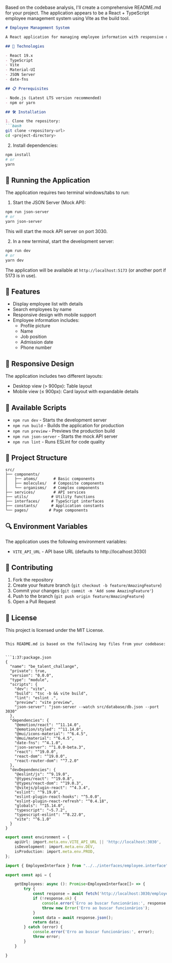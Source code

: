 Based on the codebase analysis, I'll create a comprehensive README.md for your project. The application appears to be a React + TypeScript employee management system using Vite as the build tool.

```markdown
# Employee Management System

A React application for managing employee information with responsive design and search functionality.

## 🚀 Technologies

- React 19.x
- TypeScript
- Vite
- Material-UI
- JSON Server
- date-fns

## 📋 Prerequisites

- Node.js (Latest LTS version recommended)
- npm or yarn

## 🛠️ Installation

1. Clone the repository:
```bash
git clone <repository-url>
cd <project-directory>
```

2. Install dependencies:
```bash
npm install
# or
yarn
```

## 🚀 Running the Application

The application requires two terminal windows/tabs to run:

1. Start the JSON Server (Mock API):
```bash
npm run json-server
# or
yarn json-server
```
This will start the mock API server on port 3030.

2. In a new terminal, start the development server:
```bash
npm run dev
# or
yarn dev
```
The application will be available at `http://localhost:5173` (or another port if 5173 is in use).

## 🌟 Features

- Display employee list with details
- Search employees by name
- Responsive design with mobile support
- Employee information includes:
  - Profile picture
  - Name
  - Job position
  - Admission date
  - Phone number

## 📱 Responsive Design

The application includes two different layouts:
- Desktop view (> 900px): Table layout
- Mobile view (≤ 900px): Card layout with expandable details

## 🔧 Available Scripts

- `npm run dev` - Starts the development server
- `npm run build` - Builds the application for production
- `npm run preview` - Previews the production build
- `npm run json-server` - Starts the mock API server
- `npm run lint` - Runs ESLint for code quality

## 📁 Project Structure

```
src/
├── components/
│   ├── atoms/       # Basic components
│   ├── molecules/   # Composite components
│   └── organisms/   # Complex components
├── services/        # API services
├── utils/          # Utility functions
├── interfaces/     # TypeScript interfaces
├── constants/      # Application constants
└── pages/         # Page components
```

## 🔍 Environment Variables

The application uses the following environment variables:
- `VITE_API_URL` - API base URL (defaults to http://localhost:3030)

## 🤝 Contributing

1. Fork the repository
2. Create your feature branch (`git checkout -b feature/AmazingFeature`)
3. Commit your changes (`git commit -m 'Add some AmazingFeature'`)
4. Push to the branch (`git push origin feature/AmazingFeature`)
5. Open a Pull Request

## 📝 License

This project is licensed under the MIT License.
```

This README.md is based on the following key files from your codebase:


```1:37:package.json
{
  "name": "be_talent_challange",
  "private": true,
  "version": "0.0.0",
  "type": "module",
  "scripts": {
    "dev": "vite",
    "build": "tsc -b && vite build",
    "lint": "eslint .",
    "preview": "vite preview",
    "json-server": "json-server --watch src/database/db.json --port 3030"
  },
  "dependencies": {
    "@emotion/react": "^11.14.0",
    "@emotion/styled": "^11.14.0",
    "@mui/icons-material": "^6.4.5",
    "@mui/material": "^6.4.5",
    "date-fns": "^4.1.0",
    "json-server": "^1.0.0-beta.3",
    "react": "^19.0.0",
    "react-dom": "^19.0.0",
    "react-router-dom": "^7.2.0"
  },
  "devDependencies": {
    "@eslint/js": "^9.19.0",
    "@types/react": "^19.0.8",
    "@types/react-dom": "^19.0.3",
    "@vitejs/plugin-react": "^4.3.4",
    "eslint": "^9.19.0",
    "eslint-plugin-react-hooks": "^5.0.0",
    "eslint-plugin-react-refresh": "^0.4.18",
    "globals": "^15.14.0",
    "typescript": "~5.7.2",
    "typescript-eslint": "^8.22.0",
    "vite": "^6.1.0"
  }
}
```



```1:5:src/constants/environment.ts
export const environment = {
    apiUrl: import.meta.env.VITE_API_URL || 'http://localhost:3030',
    isDevelopment: import.meta.env.DEV,
    isProduction: import.meta.env.PROD,
};
```



```1:20:src/services/api/api.ts
import { EmployeeInterface } from "../../interfaces/employee.interface";

export const api = {

    getEmployees: async (): Promise<EmployeeInterface[]> => {
        try {
            const response = await fetch('http://localhost:3030/employees');
            if (!response.ok) {
                console.error('Erro ao buscar funcionários:', response.statusText);
                throw new Error('Erro ao buscar funcionários');
            }
            const data = await response.json();
            return data;
        } catch (error) {
            console.error('Erro ao buscar funcionários:', error);
            throw error;
        }
    }

}
```
